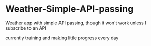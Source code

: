# Weather-Simple-API-passing
Weather app with simple API passing, though it won't work unless I subscribe to an API

currently training and making little progress every day
